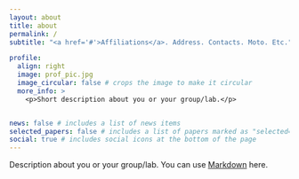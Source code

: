 ```yaml
---
layout: about
title: about
permalink: /
subtitle: "<a href='#'>Affiliations</a>. Address. Contacts. Moto. Etc."

profile:
  align: right
  image: prof_pic.jpg
  image_circular: false # crops the image to make it circular
  more_info: >
    <p>Short description about you or your group/lab.</p>


news: false # includes a list of news items
selected_papers: false # includes a list of papers marked as "selected={true}"
social: true # includes social icons at the bottom of the page
---
```


Description about you or your group/lab. You can use [Markdown](https://www.markdownguide.org/basic-syntax/) here.
